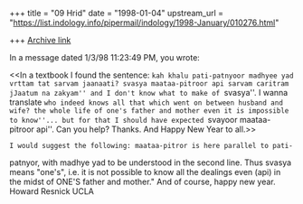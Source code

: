 +++
title = "09 Hrid"
date = "1998-01-04"
upstream_url = "https://list.indology.info/pipermail/indology/1998-January/010276.html"

+++
[Archive link](https://list.indology.info/pipermail/indology/1998-January/010276.html)


In a message dated 1/3/98 11:23:49 PM, you wrote:

<<In a textbook I found the sentence:
``kah khalu pati-patnyoor madhyee yad vrttam tat sarvam jaanaati?
svasya maataa-pitroor api sarvam caritram jJaatum na zakyam''
and I don't know what to make of ``svasya''. I wanna translate
``who indeed knows all that which went on between husband and
wife? the whole life of one's father and mother even it is
impossible to know''... but for that I should have expected
``svayoor maataa-pitroor api''. Can you help? Thanks. And Happy
New Year to all.>>

	I would suggest the following: maataa-pitror is here parallel to pati-
patnyor, with madhye yad
 to be understood in the second line. Thus svasya
means "one's", i.e. it is not possible to know all the dealings even (api) in
the midst of ONE'S father and mother."
	And of course, happy new year.
Howard Resnick
UCLA




